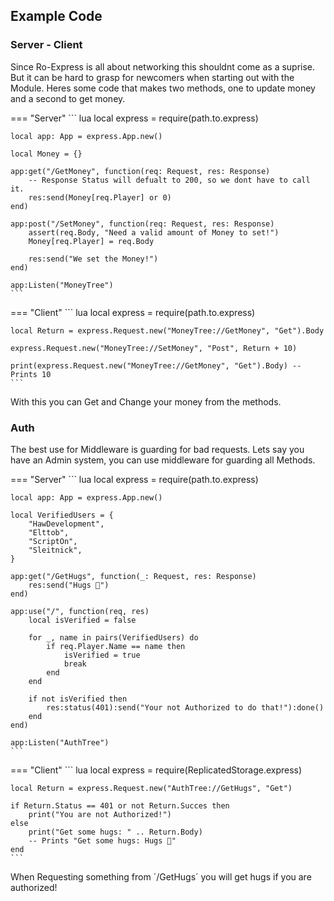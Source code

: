 ## Example Code

### Server - Client

Since Ro-Express is all about networking this shouldnt come as a suprise. But it can be hard to grasp for newcomers when starting out with the Module.
Heres some code that makes two methods, one to update money and a second to get money.

=== "Server"
	``` lua
	local express = require(path.to.express)

	local app: App = express.App.new()

	local Money = {}

	app:get("/GetMoney", function(req: Request, res: Response)
		-- Response Status will defualt to 200, so we dont have to call it.
		res:send(Money[req.Player] or 0)
	end)

	app:post("/SetMoney", function(req: Request, res: Response)
		assert(req.Body, "Need a valid amount of Money to set!")
		Money[req.Player] = req.Body

		res:send("We set the Money!")
	end)

	app:Listen("MoneyTree")
	```

=== "Client"
	``` lua
	local express = require(path.to.express)

	local Return = express.Request.new("MoneyTree://GetMoney", "Get").Body

	express.Request.new("MoneyTree://SetMoney", "Post", Return + 10)

	print(express.Request.new("MoneyTree://GetMoney", "Get").Body) -- Prints 10
	```

With this you can Get and Change your money from the methods.

### Auth

The best use for Middleware is guarding for bad requests. Lets say you have an Admin system, you can use middleware for guarding all Methods.

=== "Server"
	``` lua
	local express = require(path.to.express)

	local app: App = express.App.new()

	local VerifiedUsers = {
		"HawDevelopment",
		"Elttob",
		"ScriptOn",
		"Sleitnick",
	}

	app:get("/GetHugs", function(_: Request, res: Response)
		res:send("Hugs 🤗")
	end)

	app:use("/", function(req, res)
		local isVerified = false

		for _, name in pairs(VerifiedUsers) do
			if req.Player.Name == name then
				isVerified = true
				break
			end
		end

		if not isVerified then
			res:status(401):send("Your not Authorized to do that!"):done()
		end
	end)

	app:Listen("AuthTree")
	```

=== "Client"
	``` lua
	local express = require(ReplicatedStorage.express)

	local Return = express.Request.new("AuthTree://GetHugs", "Get")

	if Return.Status == 401 or not Return.Succes then
		print("You are not Authorized!")
	else
		print("Get some hugs: " .. Return.Body)
		-- Prints "Get some hugs: Hugs 🤗"
	end
	```

When Requesting something from ´/GetHugs´ you will get hugs if you are authorized!